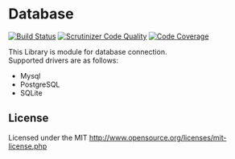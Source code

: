 # Database
[![Build Status](https://travis-ci.org/webstream-framework/Database.svg?branch=master)](https://travis-ci.org/webstream-framework/Database)
[![Scrutinizer Code Quality](https://scrutinizer-ci.com/g/webstream-framework/Database/badges/quality-score.png?b=master)](https://scrutinizer-ci.com/g/webstream-framework/Database/?branch=master)
[![Code Coverage](https://scrutinizer-ci.com/g/webstream-framework/Database/badges/coverage.png?b=master)](https://scrutinizer-ci.com/g/webstream-framework/Database/?branch=master)

This Library is module for database connection.  
Supported drivers are as follows:
* Mysql
* PostgreSQL
* SQLite

## License
Licensed under the MIT
http://www.opensource.org/licenses/mit-license.php
